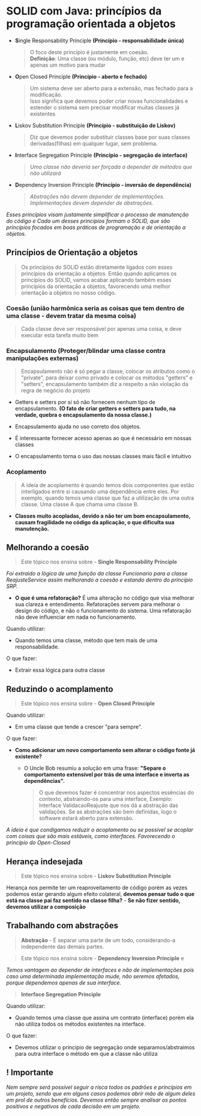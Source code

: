 # SOLID com Java: princípios da programação orientada a objetos

* **S**ingle Responsability Principle **(Princípio - responsabilidade única)**
  > O foco deste princípio é justamente em coesão.<br>
  **Definição**: Uma classe (ou módulo, função, etc) deve ter um e apenas um motivo para mudar
* **O**pen Closed Principle **(Princípio - aberto e fechado)**
  > Um sistema deve ser aberto para a extensão, mas fechado para a modificação.<br>
  > Isso significa que devemos poder criar novas funcionalidades e estender o sistema sem precisar modificar muitas
  classes já existentes
* **L**iskov Substitution Principle **(Princípio - substituição de Liskov)**
  > Diz que devemos poder substituir classes base por suas classes derivadas(filhas) em qualquer lugar, sem problema.
* **I**nterface Segregation Principle **(Princípio - segregação de interface)**
  > <i>Uma classe não deveria ser forçada a depender de métodos que não utilizará</i>
* **D**ependency Inversion Principle **(Princípio - inversão de dependência)**
  > <i>Abstrações não devem depender de implementações.<br>
  > Implementações devem depender de abstrações.</i>

<i>Esses princípios visam justamente simplificar o processo de manutenção do código e
Cada um desses princípios formam o SOLID, que são princípios focados em boas práticas de programação e de orientação a
objetos.</i>

## Princípios de Orientação a objetos

> Os princípios do SOLID estão diretamente ligados com esses princípios da orientação a objetos. Então quando aplicamos
> os princípios do SOLID, vamos acabar aplicando também esses princípios da orientação a objetos, favorecendo uma
> melhor orientação a objetos no nosso código.

### Coesão (união harmônica seria as coisas que tem dentro de uma classe - devem tratar da mesma coisa)

> Cada classe deve ser responsável por apenas uma coisa, e deve executar esta tarefa muito bem

### Encapsulamento (Proteger/blindar uma classe contra manipulações externas)

> Encapsulamento não é só pegar a classe, colocar os atributos como o "private", para deixar como privado e
> colocar os métodos "getters" e "setters", encapsulamento também diz a respeito a não violação da regra de negócio
> do projeto

* Getters e setters por si só não fornecem nenhum tipo de encapsulamento. **(O fato de criar getters e setters para
  tudo, na verdade, quebra o encapsulamento da nossa classe.)**

* Encapsulamento ajuda no uso correto dos objetos.

* É interessante fornecer acesso apenas ao que é necessário em nossas classes

* O encapsulamento torna o uso das nossas classes mais fácil e intuitivo

### Acoplamento

> A ideia de acoplamento é quando temos dois componentes que estão interligados entre si causando uma
> dependência entre eles. Por exemplo, quando temos uma classe que faz a utilização de uma outra classe.
> Uma classe A que chama uma classe B.

* **Classes muito acopladas, devido a não ter um bom encapsulamento, causam fragilidade no código da aplicação, o
  que dificulta sua manutenção.**

## Melhorando a coesão

> Este tópico nos ensina sobre - **Single Responsability Principle**

<i> Foi extraido a lógica de uma função da classe Funcionario para a classe ReajusteService assim
 melhorando a coesão e estando dentro do princípio SRP.</i>

* **O que é uma refatoração?**
  É uma alteração no código que visa melhorar sua clareza e entendimento.
  Refatorações servem para melhorar o design do código, e não o funcionamento do sistema. Uma
  refatoração não deve influenciar em nada no funcionamento.

Quando utilizar:

- Quando temos uma classe, método que tem mais de uma responsabilidade.

O que fazer:

- Extrair essa lógica para outra classe

## Reduzindo o acomplamento

> Este tópico nos ensina sobre - **Open Closed Principle**

Quando utilizar:

- Em uma classe que tende a crescer "para sempre".

O que fazer:

- **Como adicionar um novo comportamento sem alterar o código fonte já existente?**

    - O Uncle Bob resumiu a solução em uma frase:
      **"Separe o comportamento extensível por trás de uma interface e inverta as dependências".**
      > O que devemos fazer é concentrar nos aspectos essências do contexto, abstraindo-os para uma interface, Exemplo:
      Interface ValidacaoReajuste que nos dá a abstração das validações. Se as
      abstrações são bem definidas, logo o software estará aberto para extensão.

<i>A ideia é que condigamos reduzir o acoplamento ou se possível se acoplar com coisas que são mais estáveis, como
interfaces. Favorecendo o princípio do Open-Closed</i>

## Herança indesejada

> Este tópico nos ensina sobre - **Liskov Substitution Principle**

Herança nos permite ter um reaproveitamento de código porém as vezes podemos estar gerando algum efeito colateral,
**devemos pensar tudo o que está na classe pai faz sentido na classe filha?** - **Se não fizer sentido, devemos utilizar
a composição**

## Trabalhando com abstrações

> **Abstração** - É separar uma parte de um todo, considerando-a independente das demais partes.

> Este tópico nos ensina sobre -
> **Dependency Inversion Principle** e

<i>Temos vantagem ao depender de interfaces e não de implementações pois caso uma determinada implementação mude, não
seremos afetados, porque dependemos apenas de sua interface.</i>

> **Interface Segregation Principle**

Quando utilizar:

- Quando temos uma classe que assina um contrato (interface) porém ela não utiliza todos os métodos existentes na
  interface.<br>

O que fazer:

- Devemos utilizar o principio de segregação onde separamos/abstraimos para outra interface o método em que a classe não
  utiliza

## ! Importante

<i>Nem sempre será possível seguir a risca todos os padrões e princípios em um projeto, sendo que em alguns casos
podemos
abrir mão de algum deles em prol de outros benefícios. Devemos então sempre analisar os pontos positivos e negativos de
cada decisão em um projeto.</i>